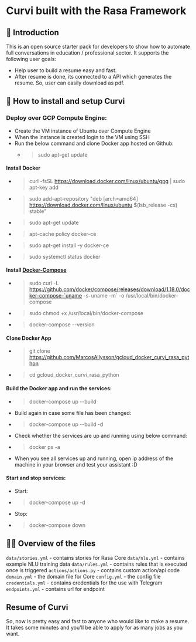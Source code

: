 # Curvi built with the Rasa Framework

## 🏥 Introduction 
This is an open source starter pack for developers to show how to automate full conversations in education / professional sector.
It supports the following user goals:
- Help user to build a resume easy and fast.
- After resume is done, its connected to a API which generates the resume. So, user can easily download as pdf.

## 💾 How to install and setup Curvi

### Deploy over GCP Compute Engine:
- Create the VM instance of Ubuntu over Compute Engine
- When the instance is created login to the VM using SSH
- Run the below command and clone Docker app hosted on Github:
    - > sudo apt-get update
 
#### Install Docker
- > curl -fsSL https://download.docker.com/linux/ubuntu/gpg | sudo apt-key add 
- > sudo add-apt-repository "deb [arch=amd64] https://download.docker.com/linux/ubuntu $(lsb_release -cs) stable"
- > sudo apt-get update
- >  apt-cache policy docker-ce
- > sudo apt-get install -y docker-ce
- > sudo systemctl status docker
     
#### Install [Docker-Compose](https://www.digitalocean.com/community/tutorials/how-to-install-docker-compose-on-ubuntu-16-04)
- > sudo curl -L https://github.com/docker/compose/releases/download/1.18.0/docker-compose-`uname -s`-`uname -m` -o /usr/local/bin/docker-compose
- > sudo chmod +x /usr/local/bin/docker-compose
- > docker-compose --version

#### Clone Docker App
- > git clone https://github.com/MarcosAllysson/gcloud_docker_curvi_rasa_python
- > cd gcloud_docker_curvi_rasa_python

#### Build the Docker app and run the services:
- > docker-compose up --build

- Build again in case some file has been changed:
- > docker-compose up --build -d

- Check whether the services are up and running using below command:
- > docker ps -a

- When you see all services up and running, open ip address of the machine in your browser and test your assistant :D

#### Start and stop services:
- Start:
- > docker-compose up -d

- Stop:
- > docker-compose down


## 👩‍💻 Overview of the files
`data/stories.yml` - contains stories for Rasa Core
`data/nlu.yml` - contains example NLU training data
`data/rules.yml` - contains rules that is executed once is triggered
`actions/actions.py` - contains custom action/api code
`domain.yml` - the domain file for Core
`config.yml` - the config file
`credentials.yml` - contains credentials for the use with Telegram
`endpoints.yml` - contains url for endpoint


## Resume of Curvi
So, now is pretty easy and fast to anyone who would like to make a resume. It takes some minutes and you'll be able to 
apply for as many jobs as you want.
